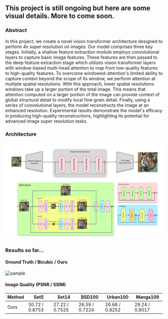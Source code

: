 ## This project is still ongoing but here are some visual details. More to come soon.

### Abstract 

In this project, we create a novel vision transformer architecture designed to perform 4x super resolution on images. Our model comprises three key stages. Initially, a shallow feature extraction module employs convolutional layers to capture basic image features. These features are then passed to the deep feature extraction stage which utilizes vision transformer layers with window-based multi-head attention to map from low-quality features to high-quality features. To overcome windowed-attention's limited ability to capture context beyond the scope of its window, we perform attention at multiple spatial resolutions. With this approach, lower spatial resolutions windows take up a larger portion of the total image. This means that attention computed on a larger portion of the image can provide context of global structural detail to modify local fine-grain detail. Finally, using a series of convolutional layers, the model reconstructs the image at an enhanced resolution. Experimental results demonstrate the model's efficacy in producing high-quality reconstructions, highlighting its potential for advanced image super resolution tasks. 

### Architecture 
![arch](https://github.com/jackwoodleigh/VisionTransformer/blob/main/Attachments/Group%201.png)

### Results so far...

#### Ground Truth / Bicubic / Ours
![sample](https://github.com/jackwoodleigh/VisionTransformer/blob/main/Attachments/comparisonzoom.png)

#### Image Quality (PSNR / SSIM)

| Method  | Set5           | Set14          | BSD100         | Urban100       | Manga109       |
|---------|----------------|----------------|----------------|----------------|----------------|
| Ours    | 30.72 / 0.8753 | 27.22 / 0.7525 | 26.59 / 0.7224 | 26.66 / 0.8252 | 29.24 / 0.9017 |
